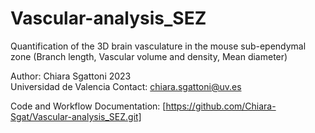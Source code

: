 # Vascular-analysis_SEZ
Quantification of the 3D brain vasculature in the mouse sub-ependymal zone (Branch length, Vascular volume and density, Mean diameter)

Author: Chiara Sgattoni 2023  
Universidad de Valencia
Contact: chiara.sgattoni@uv.es

Code and Workflow Documentation: [https://github.com/Chiara-Sgat/Vascular-analysis_SEZ.git]


